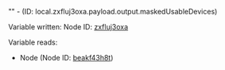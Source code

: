 "" - (ID: local.zxfluj3oxa.payload.output.maskedUsableDevices)

Variable written:
Node ID: [zxfluj3oxa](../nodes/zxfluj3oxa.md)

Variable reads:
* Node (Node ID: [beakf43h8t](../nodes/beakf43h8t.md))
